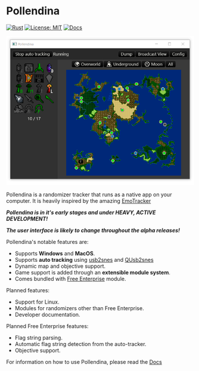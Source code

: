 # Pollendina

[![Rust](https://img.shields.io/github/workflow/status/konkers/pollendina/Rust)](https://github.com/konkers/pollendina/actions?query=workflow%3ARust)
[![License: MIT](https://img.shields.io/badge/License-MIT-yellow.svg)](./LICENSE)
[![Docs](https://img.shields.io/badge/docs-read-blue)](https://konkers.github.io/pollendina/)

![Main Window](docs/src/images/main_window.png)

Pollendina is a randomizer tracker that runs as a native app on your
computer. It is heavily inspired by the amazing [EmoTracker](https://emotracker.net/)

**_Pollendina is in it's early stages and under HEAVY, ACTIVE DEVELOPMENT!_**

**_The user interface is likely to change throughout the alpha releases!_**

Pollendina's notable features are:

- Supports **Windows** and **MacOS**.
- Supports **auto tracking** using [usb2snes](http://usb2snes.com/) and
  [QUsb2snes](https://skarsnik.github.io/QUsb2snes/)
- Dynamic map and objective support.
- Game support is added through an **extensible module system**.
- Comes bundled with [Free Enterprise](http://ff4fe.com) module.

Planned features:

- Support for Linux.
- Modules for randomizers other than Free Enterprise.
- Developer documentation.

Planned Free Enterprise features:

- Flag string parsing.
- Automatic flag string detection from the auto-tracker.
- Objective support.

For information on how to use Pollendina, please read the
[Docs](https://konkers.github.io/pollendina/)
